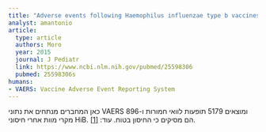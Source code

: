 ```yaml
---
title: "Adverse events following Haemophilus influenzae type b vaccines in the Vaccine Adverse Event Reporting System, 1990-2013"
analyst: amantonio
article:
  type: article
  authors: Moro
  year: 2015
  journal: J Pediatr
  link: https://www.ncbi.nlm.nih.gov/pubmed/25598306
  pubmed: 25598306s
humans:
- VAERS: Vaccine Adverse Event Reporting System
---
```


כאן המחברים מנתחים את נתוני VAERS ומוצאים 5179 תופעות לוואי חמורות ו-896 מקרי מוות אחרי חיסוני HiB. הם מסיקים כי החיסון בטוח. עוד: [[1]](https://www.ncbi.nlm.nih.gov/pubmed/3497381).
